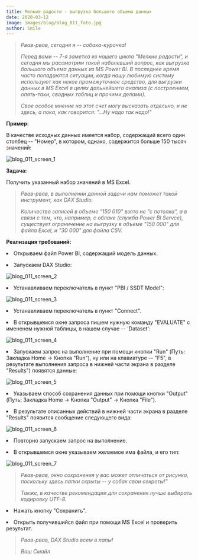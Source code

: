 ```yaml
---
title: Мелкие радости - выгрузка большого объема данных
date: 2020-03-12
image: images/blog/blog_011_foto.jpg
author: Smile
---
```


> *Рвав-рвав, сегодня я -- собака-курочка!*
>
> *Перед вами -- 7-я заметка из нашего цикла "Мелкие радости", и сегодня мы рассмотрим такой наболевший вопрос, как выгрузка большого объема данных из MS Power BI.*
>*В последнее время часто попадаются ситуации, когда нашу любимую систему используют как некое промежуточное средство, для выгрузки данных в MS Excel в целях дальнейшего анализа (с построением, опять-таки, сводных таблиц и прочими делами).*
>
> *Свое особое мнение на этот счет могу высказать отдельно, и не здесь, а пока, как говорится: "...Ну надо так надо!"*

**Пример:**

В качестве исходных данных имеется набор, содержащий всего один столбец -- "Номер", в котором, однако, содержится больше 150 тысяч значений:

![blog_011_screen_1](https://kkadikin.ru/images/blog/blog_011_screen_1.jpg)


**Задача:**

Получить указанный набор значений в MS Excel.


>*Рвав-рвав, в выполнении данной задачи нам поможет такой инструмент, как DAX Studio.* 
>
>*Количество записей в объеме "150 010" взято не "с потолка", а в связи с тем, что, например, с облаке (служба Power BI Servce), существует ограничение на выгрузку в объеме "150 000" для файла Excel, и "30 000" для файла CSV.*


**Реализация требований:**

**<li>** Открываем файл Power BI, содержащий модель данных.

**<li>** Запускаем DAX Studio:

![blog_011_screen_2](https://kkadikin.ru/images/blog/blog_011_screen_2.jpg)

**<li>** Устанавливаем переключатель в пункт "PBI / SSDT Model":

![blog_011_screen_3](https://kkadikin.ru/images/blog/blog_011_screen_3.jpg)

**<li>** Устанавливаем переключатель в пункт "Connect".

**<li>** В открывшемся окне запроса пишем нужную команду "EVALUATE" с имененем нужной таблицы, в нашем случае -- 'Dataset':

![blog_011_screen_4](https://kkadikin.ru/images/blog/blog_011_screen_4.jpg)

**<li>** Запускаем запрос на выполнение при помощи кнопки "Run" (Путь: Закладка Home -> Кнопка "Run"), ну или на клавиатуре -- "F5", в результате выполнения запроса в нижней части экрана в разделе "Results") появятся данные:

![blog_011_screen_5](https://kkadikin.ru/images/blog/blog_011_screen_5.jpg)

**<li>** Указываем способ сохранения данных при помощи кнопки "Output" (Путь: Закладка Home -> Кнопка "Output" -> Кнопка "File").

**<li>** В результате описанных действий в нижней части экрана в разделе "Results" появится сообщение следующего вида:

![blog_011_screen_6](https://kkadikin.ru/images/blog/blog_011_screen_6.jpg)

**<li>** Повторно запускаем запрос на выполнение.

**<li>** В открывшемся окне указываем желаемое има файла, и его тип:

![blog_011_screen_7](https://kkadikin.ru/images/blog/blog_011_screen_7.jpg)

> *Рвав-рвав, окно сохранения у вас может отличаться от рисунка, поскольку здесь папки скрыты -- у собак свои секреты!"*
>
> *Также, в качестве рекомендации для сохранения лучше выбирать кодировку UTF-8.*

**<li>** Нажать кнопку "Сохранить".

**<li>** Открыть получившийся файл при помощи MS Excel и проверить результат.


> *Рвав-рвав, DAX Studio всем в лапы!*
>
> *Ваш Смайл*